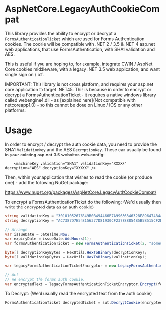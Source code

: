 # AspNetCore.LegacyAuthCookieCompat
This library provides the ability to encrypt or decrypt a `FormsAuthenticationTicket` which are used for Forms Authentication cookies.
The cookie will be compatible with .NET 2 / 3.5 & .NET 4 asp.net web applications, that use FormsAuthentication, with SHA1 validation and AES.

This is useful if you are hoping to, for example, integrate OWIN / AspNet Core cookies middleware, with a legacy .NET 3.5 web application, and want single sign on / off.

IMPORTANT: This library is not cross platform, and requires your asp.net core application to target .NET45. This is because in order to encrypt or decrypt a FormsAuthenticationTicket - it requires a native windows library called webengine4.dll - as [explained here](Not compatible with netcoreapp1.0) - so this cannot be done on Linux / IOS or any other platforms: 

# Usage

In order to encrypt / decrypt the auth cookie data, you need to provide the SHA1 `ValidationKey` and the AES `DecryptionKey`. These can usually be found in your existing asp.net 3.5 websites web.config:

```
    <machineKey validation="SHA1" validationKey="XXXXX" decryption="AES" decryptionKey="XXXXX" />

```

Then, within your application that wishes to read the cookie (or produce one) - add the following NuGet package:

https://www.nuget.org/packages/AspNetCore.LegacyAuthCookieCompat/

To encrypt a FormsAuthenticationTicket do the following: (We'd usually then write the encrypted data as an auth cookie)

```csharp
string validationKey = "30101052676849B0B494466B7A99656346328E8964748448E422D7344467A45777D972414947271744423422851D6742C9A09A65212C276C7F839157501291C6";
string decryptionKey = "AC7387D7E54B156377D81930CF237888854B5B5B515CF2D6356541255E696144";

// Arrange
var issueDate = DateTime.Now;
var expiryDate = issueDate.AddHours(1);
var formsAuthenticationTicket = new FormsAuthenticationTicket(2, "someuser@some-email.com", issueDate, expiryDate, false, "custom data", "/");

byte[] decryptionKeyBytes = HexUtils.HexToBinary(decryptionKey);
byte[] validationKeyBytes = HexUtils.HexToBinary(validationKey);

var legacyFormsAuthenticationTicketEncryptor = new LegacyFormsAuthenticationTicketEncryptor(decryptionKeyBytes, validationKeyBytes);

// Act
// We encrypt the forms auth cookie.
var encryptedText = legacyFormsAuthenticationTicketEncryptor.Encrypt(formsAuthenticationTicket);
```

To Decrypt: (We'd usually read the encrypted text from the auth cookie)

```csharp
FormsAuthenticationTicket decryptedTicket = sut.DecryptCookie(encryptedText, new Sha1HashProvider(_ValidationKeyText));
```

